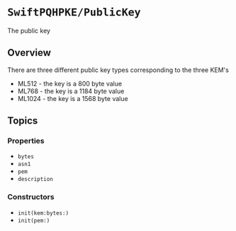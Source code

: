 # ``SwiftPQHPKE/PublicKey``

The public key

## Overview

There are three different public key types corresponding to the three KEM's

* ML512 - the key is a 800 byte value
* ML768 - the key is a 1184 byte value
* ML1024 - the key is a 1568 byte value

## Topics

### Properties

- ``bytes``
- ``asn1``
- ``pem``
- ``description``

### Constructors

- ``init(kem:bytes:)``
- ``init(pem:)``


